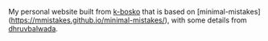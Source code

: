 My personal website built from [k-bosko](https://github.com/k-bosko/k-bosko.github.io) that is based on [minimal-mistakes] (https://mmistakes.github.io/minimal-mistakes/), with some details from [dhruvbalwada](https://github.com/dhruvbalwada/dhruvbalwada.github.io).
